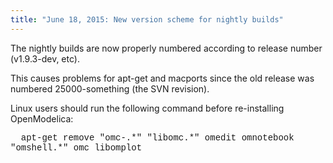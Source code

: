 ```yaml
---
title: "June 18, 2015: New version scheme for nightly builds"
---
```

<p>The nightly builds are now properly numbered according to release number (v1.9.3-dev, etc).</p>
<p>This causes problems for apt-get and macports since the old release was numbered 25000-something (the SVN revision).</p>
<p>Linux users should run the following command before re-installing OpenModelica:</p>
<p><span style="font-family: 'courier new', courier;">&nbsp; apt-get remove "omc-.*" "libomc.*" omedit omnotebook "omshell.*" omc libomplot</span></p>